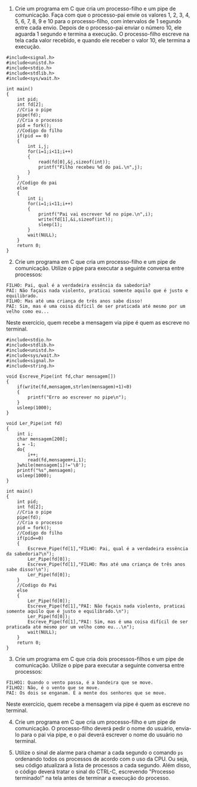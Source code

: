1. Crie um programa em C que cria um processo-filho e um pipe de comunicação. Faça com que o processo-pai envie os valores 1, 2, 3, 4, 5, 6, 7, 8, 9 e 10 para o processo-filho, com intervalos de 1 segundo entre cada envio. Depois de o processo-pai enviar o número 10, ele aguarda 1 segundo e termina a execução. O processo-filho escreve na tela cada valor recebido, e quando ele receber o valor 10, ele termina a execução.

```
#include<signal.h>
#include<unistd.h>
#include<stdio.h>
#include<stdlib.h>
#include<sys/wait.h>

int main()
{
	int pid;
	int fd[2];
	//Cria o pipe
	pipe(fd);
	//Cria o processo
	pid = fork();
	//Codigo do filho
	if(pid == 0)
	{
		int i,j;
		for(i=1;i<11;i++)
		{
			read(fd[0],&j,sizeof(int));
			printf("Filho recebeu %d do pai.\n",j);
		}
	}
	//Codigo do pai
	else
	{
		int i;
		for(i=1;i<11;i++)
		{
			printf("Pai vai escrever %d no pipe.\n",i);
			write(fd[1],&i,sizeof(int));
			sleep(1);
		}
		wait(NULL);
	}
	return 0;
}
```

2. Crie um programa em C que cria um processo-filho e um pipe de comunicação. Utilize o pipe para executar a seguinte conversa entre processos:

```
FILHO: Pai, qual é a verdadeira essência da sabedoria?
PAI: Não façais nada violento, praticai somente aquilo que é justo e equilibrado.
FILHO: Mas até uma criança de três anos sabe disso!
PAI: Sim, mas é uma coisa difícil de ser praticada até mesmo por um velho como eu...
```
Neste exercício, quem recebe a mensagem via pipe é quem as escreve no terminal.

```
#include<stdio.h>
#include<stdlib.h>
#include<unistd.h>
#include<sys/wait.h>
#include<signal.h>
#include<string.h>

void Escreve_Pipe(int fd,char mensagem[])
{
	if(write(fd,mensagem,strlen(mensagem)+1)<0)
	{
		printf("Erro ao escrever no pipe\n");
	}
	usleep(1000);
}

void Ler_Pipe(int fd)
{
	int i;
	char mensagem[200];
	i = -1;
	do{
		i++;
		read(fd,mensagem+i,1);
	}while(mensagem[i]!='\0');
	printf("%s",mensagem);
	usleep(1000);
}

int main()
{
	int pid;
	int fd[2];
	//Cria o pipe
	pipe(fd);
	//Cria o processo
	pid = fork();
	//Codigo do filho
	if(pid==0)
	{
		Escreve_Pipe(fd[1],"FILHO: Pai, qual é a verdadeira essência da sabedoria?\n");
		Ler_Pipe(fd[0]);
		Escreve_Pipe(fd[1],"FILHO: Mas até uma criança de três anos sabe disso!\n");
		Ler_Pipe(fd[0]);
	}
	//Codigo do Pai
	else
	{
		Ler_Pipe(fd[0]);
		Escreve_Pipe(fd[1],"PAI: Não façais nada violento, praticai somente aquilo que é justo e equilibrado.\n");
		Ler_Pipe(fd[0]);
		Escreve_Pipe(fd[1],"PAI: Sim, mas é uma coisa difícil de ser praticada até mesmo por um velho como eu...\n");
		wait(NULL);
	}
	return 0;
}
```


3. Crie um programa em C que cria dois processos-filhos e um pipe de comunicação. Utilize o pipe para executar a seguinte conversa entre processos:

```
FILHO1: Quando o vento passa, é a bandeira que se move.
FILHO2: Não, é o vento que se move.
PAI: Os dois se enganam. É a mente dos senhores que se move.
```

Neste exercício, quem recebe a mensagem via pipe é quem as escreve no terminal.

4. Crie um programa em C que cria um processo-filho e um pipe de comunicação. O processo-filho deverá pedir o nome do usuário, envia-lo para o pai via pipe, e o pai deverá escrever o nome do usuário no terminal.

5. Utilize o sinal de alarme para chamar a cada segundo o comando `ps` ordenando todos os processos de acordo com o uso da CPU. Ou seja, seu código atualizará a lista de processos a cada segundo. Além disso, o código deverá tratar o sinal do CTRL-C, escrevendo "Processo terminado!" na tela antes de terminar a execução do processo.
